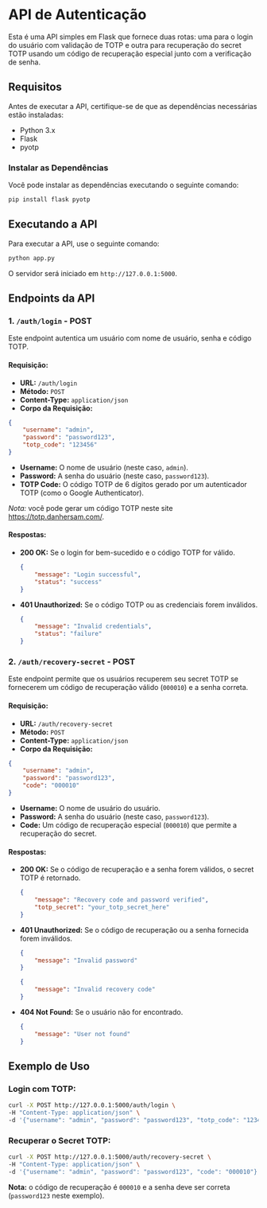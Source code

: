 # API de Autenticação

Esta é uma API simples em Flask que fornece duas rotas: uma para o login do usuário com validação de TOTP e outra 
para recuperação do secret TOTP usando um código de recuperação especial junto com a verificação de senha.

## Requisitos

Antes de executar a API, certifique-se de que as dependências necessárias estão instaladas:

- Python 3.x
- Flask
- pyotp

### Instalar as Dependências

Você pode instalar as dependências executando o seguinte comando:

```bash
pip install flask pyotp
```

## Executando a API

Para executar a API, use o seguinte comando:

```bash
python app.py
```

O servidor será iniciado em `http://127.0.0.1:5000`.

## Endpoints da API

### 1. `/auth/login` - POST

Este endpoint autentica um usuário com nome de usuário, senha e código TOTP.

#### Requisição:

- **URL:** `/auth/login`
- **Método:** `POST`
- **Content-Type:** `application/json`
- **Corpo da Requisição:**

```json
{
    "username": "admin",
    "password": "password123",
    "totp_code": "123456"
}
```

- **Username:** O nome de usuário (neste caso, `admin`).
- **Password:** A senha do usuário (neste caso, `password123`).
- **TOTP Code:** O código TOTP de 6 dígitos gerado por um autenticador TOTP (como o Google Authenticator).

_Nota:_ você pode gerar um código TOTP neste site https://totp.danhersam.com/.

#### Respostas:

- **200 OK:** Se o login for bem-sucedido e o código TOTP for válido.
  
  ```json
  {
      "message": "Login successful",
      "status": "success"
  }
  ```

- **401 Unauthorized:** Se o código TOTP ou as credenciais forem inválidos.

  ```json
  {
      "message": "Invalid credentials",
      "status": "failure"
  }
  ```

### 2. `/auth/recovery-secret` - POST

Este endpoint permite que os usuários recuperem seu secret TOTP se fornecerem um código de recuperação válido (`000010`) 
e a senha correta.

#### Requisição:

- **URL:** `/auth/recovery-secret`
- **Método:** `POST`
- **Content-Type:** `application/json`
- **Corpo da Requisição:**

```json
{
    "username": "admin",
    "password": "password123",
    "code": "000010"
}
```

- **Username:** O nome de usuário do usuário.
- **Password:** A senha do usuário (neste caso, `password123`).
- **Code:** Um código de recuperação especial (`000010`) que permite a recuperação do secret.

#### Respostas:

- **200 OK:** Se o código de recuperação e a senha forem válidos, o secret TOTP é retornado.

  ```json
  {
      "message": "Recovery code and password verified",
      "totp_secret": "your_totp_secret_here"
  }
  ```

- **401 Unauthorized:** Se o código de recuperação ou a senha fornecida forem inválidos.

  ```json
  {
      "message": "Invalid password"
  }
  ```

  ```json
  {
      "message": "Invalid recovery code"
  }
  ```

- **404 Not Found:** Se o usuário não for encontrado.

  ```json
  {
      "message": "User not found"
  }
  ```

## Exemplo de Uso

### Login com TOTP:

```bash
curl -X POST http://127.0.0.1:5000/auth/login \
-H "Content-Type: application/json" \
-d '{"username": "admin", "password": "password123", "totp_code": "123456"}'
```

### Recuperar o Secret TOTP:

```bash
curl -X POST http://127.0.0.1:5000/auth/recovery-secret \
-H "Content-Type: application/json" \
-d '{"username": "admin", "password": "password123", "code": "000010"}'
```

**Nota:** o código de recuperação é `000010` e a senha deve ser correta (`password123` neste exemplo).
